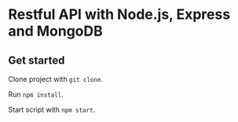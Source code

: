 # Restful API with Node.js, Express and MongoDB

## Get started

Clone project with `git clone`.

Run `npm install`.

Start script with `npm start`.
